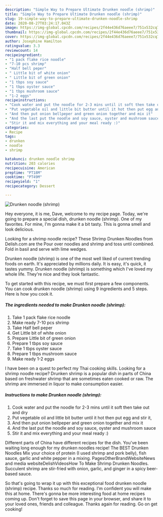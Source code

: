 ```yaml
---
description: "Simple Way to Prepare Ultimate Drunken noodle (shrimp)"
title: "Simple Way to Prepare Ultimate Drunken noodle (shrimp)"
slug: 19-simple-way-to-prepare-ultimate-drunken-noodle-shrimp
date: 2020-08-27T03:24:17.043Z
image: https://img-global.cpcdn.com/recipes/2f44e436d76aeee7/751x532cq70/drunken-noodle-shrimp-recipe-main-photo.jpg
thumbnail: https://img-global.cpcdn.com/recipes/2f44e436d76aeee7/751x532cq70/drunken-noodle-shrimp-recipe-main-photo.jpg
cover: https://img-global.cpcdn.com/recipes/2f44e436d76aeee7/751x532cq70/drunken-noodle-shrimp-recipe-main-photo.jpg
author: Josephine Hamilton
ratingvalue: 3.3
reviewcount: 14
recipeingredient:
- "1 pack flake rice noodle"
- "7-10 pcs shrimp"
- "Half bell peper"
- " Little bit of white onion"
- " Little bit of green onion"
- "1 tbps soy sauce"
- "1 tbps oyster sauce"
- "1 tbps mushroom sauce"
- "1-2 eggs"
recipeinstructions:
- "Cook water and put the noodle for 2-3 mins until it soft then take out and dry"
- "Put vegetable oil and little bit butter until it hot then put egg and stir it,"
- "And then put onion bellpeper and green onion together and mix it"
- "And the last put the noodle and soy sauce, oyster and mushroom sauce"
- "Stir it and mix everything and your meal ready :)"
categories:
- Recipe
tags:
- drunken
- noodle
- shrimp

katakunci: drunken noodle shrimp 
nutrition: 203 calories
recipecuisine: American
preptime: "PT18M"
cooktime: "PT49M"
recipeyield: "1"
recipecategory: Dessert

---
```



![Drunken noodle (shrimp)](https://img-global.cpcdn.com/recipes/2f44e436d76aeee7/751x532cq70/drunken-noodle-shrimp-recipe-main-photo.jpg)

Hey everyone, it is me, Dave, welcome to my recipe page. Today, we're going to prepare a special dish, drunken noodle (shrimp). One of my favorites. For mine, I'm gonna make it a bit tasty. This is gonna smell and look delicious.

Looking for a shrimp noodle recipe? These Shrimp Drunken Noodles from Delish.com are the Pour over noodles and shrimp and toss until combined. Fold in basil and serve with lime wedges.

Drunken noodle (shrimp) is one of the most well liked of current trending foods on earth. It's appreciated by millions daily. It is easy, it's quick, it tastes yummy. Drunken noodle (shrimp) is something which I've loved my whole life. They're nice and they look fantastic.


To get started with this recipe, we must first prepare a few components. You can cook drunken noodle (shrimp) using 9 ingredients and 5 steps. Here is how you cook it.

<!--inarticleads1-->

##### The ingredients needed to make Drunken noodle (shrimp):

1. Take 1 pack flake rice noodle
1. Make ready 7-10 pcs shrimp
1. Take Half bell peper
1. Get  Little bit of white onion
1. Prepare  Little bit of green onion
1. Prepare 1 tbps soy sauce
1. Take 1 tbps oyster sauce
1. Prepare 1 tbps mushroom sauce
1. Make ready 1-2 eggs


I have been on a quest to perfect my Thai cooking skills. Looking for a shrimp noodle recipe? Drunken shrimp is a popular dish in parts of China based on freshwater shrimp that are sometimes eaten cooked or raw. The shrimp are immersed in liquor to make consumption easier. 

<!--inarticleads2-->

##### Instructions to make Drunken noodle (shrimp):

1. Cook water and put the noodle for 2-3 mins until it soft then take out and dry
1. Put vegetable oil and little bit butter until it hot then put egg and stir it,
1. And then put onion bellpeper and green onion together and mix it
1. And the last put the noodle and soy sauce, oyster and mushroom sauce
1. Stir it and mix everything and your meal ready :)


Different parts of China have different recipes for the dish. You&#39;ve been waiting long enough for my drunken noodles recipe! The BEST Drunken Noodles Mix your choice of protein (I used shrimp and pork belly), fish sauce, garlic and white pepper in a mixing. PagesOtherBrandWebsiteNews and media websiteDelishVideosHow To Make Shrimp Drunken Noodles. Succulent shrimp are stir-fried with onion, garlic, and ginger in a spicy beer-based sauce. 

So that's going to wrap it up with this exceptional food drunken noodle (shrimp) recipe. Thanks so much for reading. I'm confident you will make this at home. There's gonna be more interesting food at home recipes coming up. Don't forget to save this page in your browser, and share it to your loved ones, friends and colleague. Thanks again for reading. Go on get cooking!
